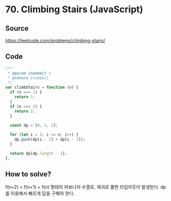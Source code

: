 # 70. Climbing Stairs (JavaScript)

## Source

https://leetcode.com/problems/climbing-stairs/

## Code

```javascript
/**
 * @param {number} n
 * @return {number}
 */
var climbStairs = function (n) {
  if (n === 1) {
    return 1;
  }
  if (n === 2) {
    return 2;
  }
  
  const dp = [0, 1, 2];

  for (let i = 3; i <= n; i++) {
    dp.push(dp[i - 1] + dp[i - 2]);
  }

  return dp[dp.length - 1];
};
```

## How to solve?

f(n+2) = f(n+1) + f(n) 형태의 피보나치 수열로, 재귀로 풀면 타임아웃이 발생한다. dp를 이용해서 빠르게 답을 구해야 한다.